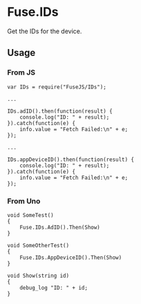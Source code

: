 # Fuse.IDs

Get the IDs for the device.

## Usage

### From JS

```
var IDs = require("FuseJS/IDs");

...

IDs.adID().then(function(result) {
    console.log("ID: " + result);
}).catch(function(e) {
    info.value = "Fetch Failed:\n" + e;
});

...

IDs.appDeviceID().then(function(result) {
    console.log("ID: " + result);
}).catch(function(e) {
    info.value = "Fetch Failed:\n" + e;
});
```

### From Uno

```
void SomeTest()
{
    Fuse.IDs.AdID().Then(Show)
}

void SomeOtherTest()
{
    Fuse.IDs.AppDeviceID().Then(Show)
}

void Show(string id)
{
    debug_log "ID: " + id;
}

```
